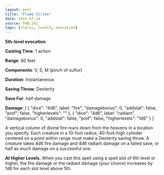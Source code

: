 ```yaml
---
layout: post
title: "Flame Strike"
date: 2015-07-14
source: PHB.242
tags: [cleric, level5, evocation]
---
```


**5th-level evocation**

**Casting Time**: 1 action

**Range**: 60 feet

**Components**: V, S, M (pinch of sulfur)

**Duration**: Instantaneous

**Saving Throw**: Dexterity

**Save For**: half damage

**Damage**: [ { "dice": "4d6", label: "fire", "damagebonus": 0, "addstat": false, "prof": false, "higherlevels": "" }, { "dice": "4d6", label: "radiant", "damagebonus": 0, "addstat": false, "prof": false, "higherlevels": "1d6" } ]

A vertical column of divine fire roars down from the heavens in a location you specify. Each creature in a 10-foot radius, 40-foot-high cylinder centered on a point within range must make a Dexterity saving throw. A creature takes 4d6 fire damage and 4d6 radiant damage on a failed save, or half as much damage on a successful one.

**At Higher Levels.** When you cast this spell using a spell slot of 6th level or higher, the fire damage or the radiant damage (your choice) increases by 1d6 for each slot level above 5th.